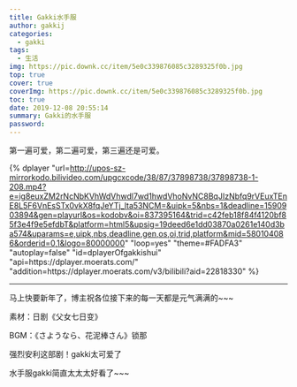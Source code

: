 ```yaml
---
title: Gakki水手服
author: gakkij
categories:
  - gakki
tags:
  - 生活
img: https://pic.downk.cc/item/5e0c339876085c3289325f0b.jpg
top: true
cover: true
coverImg: https://pic.downk.cc/item/5e0c339876085c3289325f0b.jpg
toc: true
date: 2019-12-08 20:55:14
summary: Gakki的水手服
password:
---
```


第一遍可爱，第二遍可爱，第三遍还是可爱。

{% dplayer "url=http://upos-sz-mirrorkodo.bilivideo.com/upgcxcode/38/87/37898738/37898738-1-208.mp4?e=ig8euxZM2rNcNbKVhWdVhwdl7wd1hwdVhoNvNC8BqJIzNbfq9rVEuxTEnE8L5F6VnEsSTx0vkX8fqJeYTj_lta53NCM=&uipk=5&nbs=1&deadline=1590903894&gen=playurl&os=kodobv&oi=837395164&trid=c42feb18f84f4120bf85f3e4f9e5efdbT&platform=html5&upsig=19deed6e1dd03870a0261e140d3ba574&uparams=e,uipk,nbs,deadline,gen,os,oi,trid,platform&mid=580104086&orderid=0,1&logo=80000000"  "loop=yes" "theme=#FADFA3" "autoplay=false" "id=dplayerOfgakkishui" "api=https:\/\/dplayer.moerats.com\/"  "addition=https:\/\/dplayer.moerats.com\/v3\/bilibili?aid=22818330" %}

---

马上快要新年了，博主祝各位接下来的每一天都是元气满满的~~~

素材：日剧《父女七日变》

BGM：《さようなら、花泥棒さん》锁那 

强烈安利这部剧！gakki太可爱了 

水手服gakki简直太太太好看了~~~
